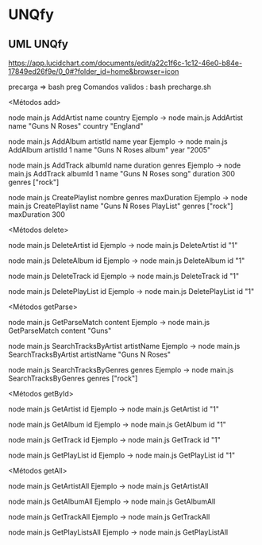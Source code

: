 # UNQfy


## UML UNQfy 
https://app.lucidchart.com/documents/edit/a22c1f6c-1c12-46e0-b84e-17849ed26f9e/0_0#?folder_id=home&browser=icon


precarga => bash preg
Comandos validos : bash precharge.sh

<Métodos add>

node main.js AddArtist name <name> country <country>
Ejemplo -> node main.js AddArtist name "Guns N Roses" country "England"

node main.js AddAlbum artistId <artistId> name <name> year <year>
Ejemplo -> node main.js AddAlbum artistId 1 name "Guns N Roses album" year "2005"

node main.js AddTrack albumId <albumId> name <name> duration <duration> genres <genres>
Ejemplo -> node main.js AddTrack albumId 1 name "Guns N Roses song" duration 300 genres ["rock"]

node main.js CreatePlaylist nombre <albumId> genres <genres> maxDuration <maxDuration>
Ejemplo -> node main.js CreatePlaylist name "Guns N Roses PlayList"  genres ["rock"] maxDuration 300

<Métodos delete>

node main.js DeleteArtist id <id>
Ejemplo -> node main.js DeleteArtist id "1"

node main.js DeleteAlbum id <id>
Ejemplo -> node main.js DeleteAlbum id "1"

node main.js DeleteTrack id <id>
Ejemplo -> node main.js DeleteTrack id "1"

node main.js DeletePlayList id <id>
Ejemplo -> node main.js DeletePlayList id "1"

<Métodos getParse>

node main.js GetParseMatch content <string>
Ejemplo -> node main.js GetParseMatch content "Guns"

node main.js SearchTracksByArtist artistName <artistName>
Ejemplo -> node main.js SearchTracksByArtist artistName "Guns N Roses"

node main.js SearchTracksByGenres genres <genres>
Ejemplo -> node main.js SearchTracksByGenres genres ["rock"]

<Métodos getById>

node main.js GetArtist id <id>
Ejemplo -> node main.js GetArtist id "1"

node main.js GetAlbum id <id>
Ejemplo -> node main.js GetAlbum id "1"

node main.js GetTrack id <id>
Ejemplo -> node main.js GetTrack id "1"

node main.js GetPlayList id <id>
Ejemplo -> node main.js GetPlayList id "1"

<Métodos getAll>

node main.js GetArtistAll
Ejemplo -> node main.js GetArtistAll

node main.js GetAlbumAll
Ejemplo -> node main.js GetAlbumAll

node main.js GetTrackAll
Ejemplo -> node main.js GetTrackAll

node main.js GetPlayListsAll
Ejemplo -> node main.js GetPlayListAll